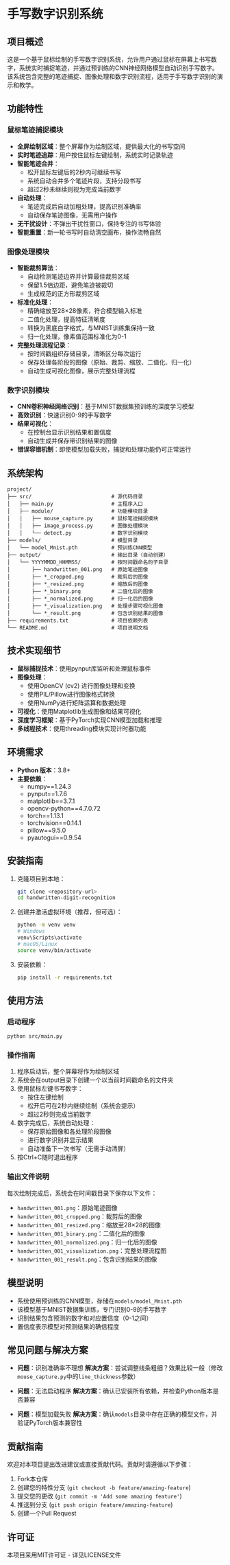 # 手写数字识别系统

## 项目概述

这是一个基于鼠标绘制的手写数字识别系统，允许用户通过鼠标在屏幕上书写数字，系统实时捕捉笔迹，并通过预训练的CNN神经网络模型自动识别手写数字。该系统包含完整的笔迹捕捉、图像处理和数字识别流程，适用于手写数字识别的演示和教学。

## 功能特性

### 鼠标笔迹捕捉模块

- **全屏绘制区域**：整个屏幕作为绘制区域，提供最大化的书写空间
- **实时笔迹追踪**：用户按住鼠标左键绘制，系统实时记录轨迹
- **智能笔迹合并**：
  - 松开鼠标左键后的2秒内可继续书写
  - 系统自动合并多个笔迹片段，支持分段书写
  - 超过2秒未继续则视为完成当前数字
- **自动处理**：
  - 笔迹完成后自动加粗处理，提高识别准确率
  - 自动保存笔迹图像，无需用户操作
- **无干扰设计**：不弹出干扰性窗口，保持专注的书写体验
- **智能重置**：新一轮书写时自动清空画布，操作流畅自然

### 图像处理模块

- **智能裁剪算法**：
  - 自动检测笔迹边界并计算最佳裁剪区域
  - 保留1.5倍边距，避免笔迹被裁切
  - 生成规范的正方形裁剪区域
- **标准化处理**：
  - 精确缩放至28×28像素，符合模型输入标准
  - 二值化处理，提高特征清晰度
  - 转换为黑底白字格式，与MNIST训练集保持一致
  - 归一化处理，像素值范围标准化为0-1
- **完整处理流程记录**：
  - 按时间戳组织存储目录，清晰区分每次运行
  - 保存处理各阶段的图像（原始、裁剪、缩放、二值化、归一化）
  - 自动生成可视化图像，展示完整处理流程

### 数字识别模块

- **CNN卷积神经网络识别**：基于MNIST数据集预训练的深度学习模型
- **高效识别**：快速识别0-9的手写数字
- **结果可视化**：
  - 在控制台显示识别结果和置信度
  - 自动生成并保存带识别结果的图像
- **错误容错机制**：即使模型加载失败，捕捉和处理功能仍可正常运行

## 系统架构

```
project/
├── src/                          # 源代码目录
│   ├── main.py                   # 主程序入口
│   ├── module/                   # 功能模块目录
│   │   ├── mouse_capture.py      # 鼠标笔迹捕捉模块
│   │   ├── image_process.py      # 图像处理模块
│   │   └── detect.py             # 数字识别模块
├── models/                       # 模型目录
│   └── model_Mnist.pth           # 预训练CNN模型
├── output/                       # 输出目录（自动创建）
│   └── YYYYMMDD_HHMMSS/          # 按时间戳命名的子目录
│       ├── handwritten_001.png   # 原始笔迹图像
│       ├── *_cropped.png         # 裁剪后的图像
│       ├── *_resized.png         # 缩放后的图像
│       ├── *_binary.png          # 二值化后的图像
│       ├── *_normalized.png      # 归一化后的图像
│       ├── *_visualization.png   # 处理步骤可视化图像
│       └── *_result.png          # 包含识别结果的图像
├── requirements.txt              # 项目依赖列表
└── README.md                     # 项目说明文档
```

## 技术实现细节

- **鼠标捕捉技术**：使用pynput库监听和处理鼠标事件
- **图像处理**：
  - 使用OpenCV (cv2) 进行图像处理和变换
  - 使用PIL/Pillow进行图像格式转换
  - 使用NumPy进行矩阵运算和数据处理
- **可视化**：使用Matplotlib生成图像和结果可视化
- **深度学习框架**：基于PyTorch实现CNN模型加载和推理
- **多线程技术**：使用threading模块实现计时器功能

## 环境需求

- **Python 版本**：3.8+ 
- **主要依赖**：
  - numpy==1.24.3
  - pynput==1.7.6
  - matplotlib==3.7.1
  - opencv-python==4.7.0.72
  - torch==1.13.1
  - torchvision==0.14.1
  - pillow==9.5.0
  - pyautogui==0.9.54

## 安装指南

1. 克隆项目到本地：
   ```bash
   git clone <repository-url>
   cd handwritten-digit-recognition
   ```

2. 创建并激活虚拟环境（推荐，但可选）：
   ```bash
   python -m venv venv
   # Windows
   venv\Scripts\activate
   # macOS/Linux
   source venv/bin/activate
   ```

3. 安装依赖：
   ```bash
   pip install -r requirements.txt
   ```

## 使用方法

### 启动程序

```bash
python src/main.py
```

### 操作指南

1. 程序启动后，整个屏幕将作为绘制区域
2. 系统会在output目录下创建一个以当前时间戳命名的文件夹
3. 使用鼠标左键书写数字：
   - 按住左键绘制
   - 松开后可在2秒内继续绘制（系统会提示）
   - 超过2秒则完成当前数字
4. 数字完成后，系统自动处理：
   - 保存原始图像和各处理阶段图像
   - 进行数字识别并显示结果
   - 自动准备下一次书写（无需手动清屏）
5. 按Ctrl+C随时退出程序

### 输出文件说明

每次绘制完成后，系统会在时间戳目录下保存以下文件：
- `handwritten_001.png`：原始笔迹图像
- `handwritten_001_cropped.png`：裁剪后的图像
- `handwritten_001_resized.png`：缩放至28×28的图像
- `handwritten_001_binary.png`：二值化后的图像
- `handwritten_001_normalized.png`：归一化后的图像
- `handwritten_001_visualization.png`：完整处理流程图
- `handwritten_001_result.png`：包含识别结果的图像

## 模型说明

- 系统使用预训练的CNN模型，存储在`models/model_Mnist.pth`
- 该模型基于MNIST数据集训练，专门识别0-9的手写数字
- 识别结果包含预测的数字和对应置信度（0-1之间）
- 置信度表示模型对预测结果的确信程度

## 常见问题与解决方案

- **问题**：识别准确率不理想
  **解决方案**：尝试调整线条粗细？效果比较一般（修改`mouse_capture.py`中的`line_thickness`参数）

- **问题**：无法启动程序
  **解决方案**：确认已安装所有依赖，并检查Python版本是否兼容

- **问题**：模型加载失败
  **解决方案**：确认`models`目录中存在正确的模型文件，并验证PyTorch版本兼容性

## 贡献指南

欢迎对本项目提出改进建议或直接贡献代码。贡献时请遵循以下步骤：

1. Fork本仓库
2. 创建您的特性分支 (`git checkout -b feature/amazing-feature`)
3. 提交您的更改 (`git commit -m 'Add some amazing feature'`)
4. 推送到分支 (`git push origin feature/amazing-feature`)
5. 创建一个Pull Request

## 许可证

本项目采用MIT许可证 - 详见LICENSE文件 